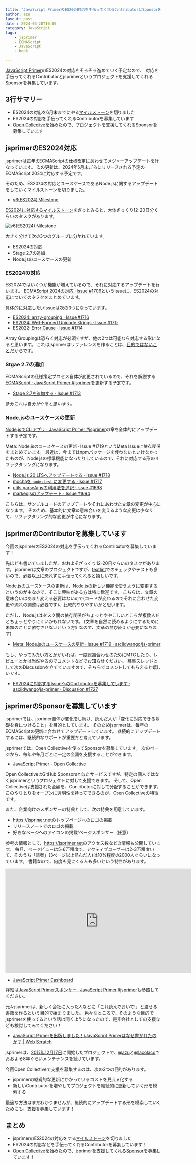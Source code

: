 ```yaml
---
title: "JavaScript PrimerのES2024対応を手伝ってくれるContributorとSponsorを募集しています"
author: azu
layout: post
date : 2024-03-20T10:00
category: JavaScript
tags:
    - jsprimer
    - ECMAScript
    - JavaScript
    - book

---
```


[JavaScript Primer](https://jsprimer.net/)のES2024の対応をそろそろ進めていく予定なので、
対応を手伝ってくれるContributorとjsprimerというプロジェクトを支援してくれるSponsorを募集しています。

## 3行サマリー

- ES2024の対応を6月末までにやる[マイルストーン](https://github.com/asciidwango/js-primer/milestone/5)を切りました
- ES2024の対応を手伝ってくれるContributorを募集しています
- [Open Collective](https://opencollective.com/jsprimer)を始めたので、プロジェクトを支援してくれるSponsorを募集しています

## jsprimerのES2024対応

jsprimerは毎年のECMAScriptの仕様改定にあわせてメジャーアップデートを行なっています。
次の更新は、2024年6月末ごろにリリースされる予定のECMAScript 2024に対応する予定です。

そのため、ES2024の対応とユースケースであるNode.jsに関するアップデートをしていくマイルストーンを切りました。

- [v6(ES2024) Milestone](https://github.com/asciidwango/js-primer/milestone/5)

[ES2024に対応するマイルストーン](https://github.com/asciidwango/js-primer/milestone/5)をざっとみると、大体ざっくり12-20日分ぐらいのタスクがあります。

![v6(ES2024) Milestone](/wp-content/uploads/2024/03/20-1710920867.png)

大きく分けて次の3つのグループに分かれています。

- ES2024の対応
- Stage 2.7の追加
- Node.jsのユースケースの更新

### ES2024の対応

ES2024ではいくつか機能が増えているので、それに対応するアップデートを行います。
[ECMAScript 2024の対応 · Issue #1706](https://github.com/asciidwango/js-primer/issues/1706)というIssueに、ES2024の対応についてのタスクをまとめています。

具体的に対応したいIssueは次の3つになっています。

- [ES2024: array-grouping · Issue #1716](https://github.com/asciidwango/js-primer/issues/1716)
- [ES2024: Well-Formed Unicode Strings · Issue #1715](https://github.com/asciidwango/js-primer/issues/1715)
- [ES2022: Error Cause · Issue #1714](https://github.com/asciidwango/js-primer/issues/1714)

Array Groupingは恐らく対応が必須ですが、他の2つは可能なら対応する形になると思います。
これはjsprimerはリファレンスを作ることは、[目的ではないこと](https://jsprimer.net/intro/#do-not)だからです。

### Stgae 2.7の追加

ECMAScriptの仕様策定プロセス自体が変更されているので、それを解説する[ECMAScript · JavaScript Primer #jsprimer](https://jsprimer.net/basic/ecmascript/)を更新する予定です。

- [Stage 2.7を追加する · Issue #1713](https://github.com/asciidwango/js-primer/issues/1713)

多分これは自分がやると思います。

### Node.jsのユースケースの更新

[Node.jsでCLIアプリ · JavaScript Primer #jsprimer](https://jsprimer.net/use-case/nodecli/)の章を全体的にアップデートする予定です。

[Meta: Node.jsのユースケースの更新 · Issue #1719](https://github.com/asciidwango/js-primer/issues/1719)というMeta Issueに依存関係をまとめています。
最近は、今まではnpmパッケージを使わないといけなかったものが、Node.jsの標準機能になったりしているので、それに対応する形のリファクタリングになります。

- [Node.js 20 LTSへアップデートする · Issue #1718](https://github.com/asciidwango/js-primer/issues/1718)
- [mochaを `node:test` に変更する · Issue #1717](https://github.com/asciidwango/js-primer/issues/1717)
- [utils.parseArgsの利用法を追記 · Issue #1698](https://github.com/asciidwango/js-primer/issues/1698)
- [markedjsのアップデート · Issue #1694](https://github.com/asciidwango/js-primer/issues/1694)

こちらは、サンプルコードのアップデートやそれにあわせた文章の変更が中心になります。
そのため、基本的に文章の意味合いを変えるような変更は少なくて、リファクタリング的な変更が中心になります。

## jsprimerのContributorを募集しています

今回のjsprimerのES2024の対応を手伝ってくれるContributorを募集しています！

先ほども書いていましたが、おおよそざっくり12-20日ぐらいのタスクがあります。
jsprimerは文章のプロジェクトですが、[textlint](https://textlint.github.io/)でのチェックやテストも多いので、必要以上に恐れずに手伝ってくれると嬉しいです。

Node.jsのユースケースの更新は、Node.jsの新しい機能を使うように変更するというのが主なので、そこに興味がある方は特に歓迎です。
こちらは、文章の意味合いはあまり変える必要はないので(コードが変わるのでそれに合わせた変更や流れの調整は必要です)、比較的やりやすいかと思います。

ただし、Node.jsはタスク間の依存関係がちょっとややこしいところが複数人だとちょっとやりにくいかもれないです。
(文章を自然に読めるようにするために未知のことに依存させないという方針なので、文章の並び替えが必要になります)

- [Meta: Node.jsのユースケースの更新 · Issue #1719 · asciidwango/js-primer](https://github.com/asciidwango/js-primer/issues/1719)

もし、やってみたい方とかがいれば、一度認識合わせのためにMTGしたり、レビューとかは当然やるのでコメントなどでお知らせください。
募集スレッドとして次のDiscussionを立てていますので、そちらでコメントしてもらえると嬉しいです。

- [ES2024に対応するIssueへのContributorを募集しています · asciidwango/js-primer · Discussion #1727](https://github.com/asciidwango/js-primer/discussions/1727)

## jsprimerのSponsorを募集しています

jsprimerでは、jsprimer自体が変化をし続け、読んだ人が「変化に対応できる基礎を身につけること」を目的としています。
そのためjsprimerは、毎年のECMAScriptの更新に合わせてアップデートしています。 継続的にアップデートするには、継続的なサポートが重要だと考えています。

jsprimerでは、Open Collectiveを使ってSponsorを募集しています。
次のページから、毎年や毎月ごとに一定の金額を支援することができます。

- [JavaScript Primer - Open Collective](https://opencollective.com/jsprimer)

Open CollectiveはGitHub Sponsorsと似たサービスですが、特定の個人ではなくjsprimerというプロジェクトに対して支援できます。
そして、Open Collectiveは支援された金額を、Contributorに対して分配することができます。
このやりとりをオープンに透明性を持ってできるのが、Open Collectiveの特徴です。

また、企業向けのスポンサーの特典として、次の特典を用意しています。

- <https://jsprimer.net>のトップページへのロゴの掲載
- リリースノートでのロゴの掲載
- 好きなページへのアイコンの掲載/ページスポンサー（任意）

参考の情報として、<https://jsprimer.net>のアクセス数などの情報も公開しています。
毎月、ページビューは5-6万程度で、アクティブユーザーは2-3万程度いて、そのうち「読者」(3ページ以上読んだ人)は10%程度の2000人ぐらいになっています。
書籍なので、何度も見にくる人も多いという特性があります。

<iframe class="iframe-looker" width="600" height="337" src="https://lookerstudio.google.com/embed/reporting/5079dfdf-681c-4db7-a216-77c842fdae45/page/p_ajx9imd6zc" frameborder="0" style="border:0" allowfullscreen sandbox="allow-storage-access-by-user-activation allow-scripts allow-same-origin allow-popups allow-popups-to-escape-sandbox"></iframe>

<!-- モバイルではiframeを非表示 -->
<style>
@media (max-width: 600px) {
    .iframe-looker {
        display: none;
    }
}
</style>

- [JavaScript Primer Dashboard](https://lookerstudio.google.com/u/0/reporting/5079dfdf-681c-4db7-a216-77c842fdae45/page/p_ajx9imd6zc)

詳細は[JavaScript Primerスポンサー · JavaScript Primer #jsprimer](https://jsprimer.net/intro/sponsors/)も参照してください。

元々jsprimerは、新しく会社に入った人などに「これ読んでおいて!」と渡せる書籍を作るという目的で始まりました。
色々なところで、そのような目的でjsprimerを使ってるという話は聞くようになったので、是非会社としての支援なども検討してみてください！

- [JavaScript Primerを出版しました！/JavaScript Primerはなぜ書かれたのか？ | Web Scratch](https://efcl.info/2020/04/27/jsprimer/)

jsprimerは、[2015年12月17日](https://github.com/asciidwango/js-primer/tree/master/meetings/2015-12-17)に開始したプロジェクトで、[@azu](https://github.com/azu)と[@lacolaco](https://github.com/lacolaco)でおおよそ8年ぐらいメンテナンスを続けています。

今回Open Collectiveで支援を募集するのは、次の2つの目的があります。

- jsprimerの継続的な更新にかかっているコストを見える化する
- 新しいContributorを増やしてプロジェクトを継続的に更新していく形を模索する

最適な方法はまだわかりませんが、継続的にアップデートする形を模索していくためにも、支援を募集しています！

## まとめ

- jsprimerのES2024の対応をする[マイルストーン](https://github.com/asciidwango/js-primer/milestone/5)を切りました
- ES2024の対応などを手伝ってくれるContributorを募集しています！
- [Open Collective](https://opencollective.com/jsprimer)を始めたので、jsprimerを支援してくれる[Sponsor](https://jsprimer.net/intro/sponsors/)を募集しています！